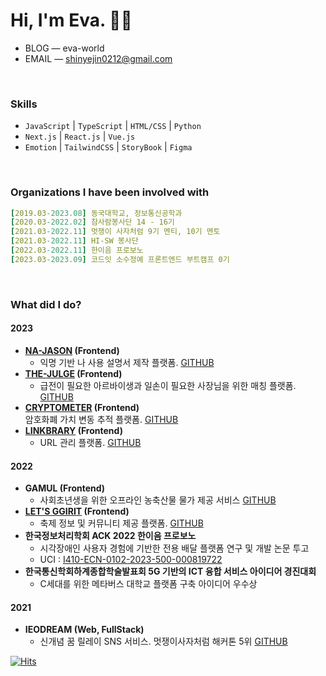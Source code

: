 # Hi, I'm Eva. 🖐🏻 
- BLOG — eva-world
- EMAIL — shinyejin0212@gmail.com
<br>

### Skills
- `JavaScript` | `TypeScript` | `HTML/CSS` | `Python`
- `Next.js` | `React.js` | `Vue.js`
- `Emotion` | `TailwindCSS` | `StoryBook` | `Figma`

<br>

### Organizations I have been involved with
```yaml
[2019.03-2023.08] 동국대학교, 정보통신공학과
[2020.03-2022.02] 참사람봉사단 14 - 16기
[2021.03-2022.11] 멋쟁이 사자처럼 9기 멘티, 10기 멘토
[2021.03-2022.11] HI-SW 봉사단
[2022.03-2022.11] 한이음 프로보노
[2023.03-2023.09] 코드잇 소수정예 프론트엔드 부트캠프 0기
```
<br>

### What did I do?
#### 2023
- **[NA-JASON](https://na-jasin.com) (Frontend)**  
    - 익명 기반 나 사용 설명서 제작 플랫폼. [GITHUB](https://github.com/najasin/na-jasin-fe)
- **[THE-JULGE](https://0-the-julge-young-developers.vercel.app) (Frontend)**  
    - 급전이 필요한 아르바이생과 일손이 필요한 사장님을 위한 매칭 플랫폼. [GITHUB](https://github.com/codeit-bootcamp-frontend/0-the-julge-young-developers)
- **[CRYPTOMETER](https://cryptometer.netlify.app) (Frontend)**  
    암호화폐 가치 변동 추적 플랫폼. [GITHUB](https://github.com/shyjnnn/0-crypto-meter-team-leaders)
- **[LINKBRARY](https://evalinkbrary.netlify.app) (Frontend)**
    - URL 관리 플랫폼. [GITHUB](https://github.com/codeit-bootcamp-frontend/Weekly-Mission/tree/eva-react)
#### 2022
- **GAMUL (Frontend)**  
    - 사회초년생을 위한 오프라인 농축산물 물가 제공 서비스 [GITHUB](https://github.com/DGU2022capstone-GAMUL/gamul-react-app)
- **[LET'S GGIRIT](https://dgu-letsggirit.netlify.app) (Frontend)**  
    - 축제 정보 및 커뮤니티 제공 플랫폼. [GITHUB](https://github.com/shyjnnn/2022_autumn_festival_front)
- **한국정보처리학회 ACK 2022 한이음 프로보노**
    - 시각장애인 사용자 경험에 기반한 전용 배달 플랫폼 연구 및 개발 논문 투고
    - UCI : [I410-ECN-0102-2023-500-000819722](https://kiss.kstudy.com/Detail/Ar?key=3988621)
- **한국통신학회하계종합학술발표회 5G 기반의 ICT 융합 서비스 아이디어 경진대회**
    - C세대를 위한 메타버스 대학교 플랫폼 구축 아이디어 우수상
#### 2021
- **IEODREAM (Web, FullStack)**
    - 신개념 꿈 릴레이 SNS 서비스. 멋쟁이사자처럼 해커톤 5위 [GITHUB](https://github.com/shyjnnn/2021-likelion9-ieodream_ideathon)
    

[![Hits](https://hits.seeyoufarm.com/api/count/incr/badge.svg?url=https%3A%2F%2Fgithub.com%2Fshyjnnn&count_bg=%2379C83D&title_bg=%23555555&icon=&icon_color=%23E7E7E7&title=hits&edge_flat=false)](https://hits.seeyoufarm.com)

<!--
**shinyejin0212/shinyejin0212** is a ✨ _special_ ✨ repository because its `README.md` (this file) appears on your GitHub profile.

Here are some ideas to get you started:

- 🔭 I’m currently working on ...
- 🌱 I’m currently learning ...
- 👯 I’m looking to collaborate on ...
- 🤔 I’m looking for help with ...
- 💬 Ask me about ...
- 📫 How to reach me: ...
- 😄 Pronouns: ...
- ⚡ Fun fact: ...
-->
